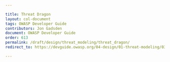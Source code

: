 ```yaml
---

title: Threat Dragon
layout: col-document
tags: OWASP Developer Guide
contributors: Jon Gadsden
document: OWASP Developer Guide
order: 613
permalink: /draft/design/threat_modeling/threat_dragon/
redirect_to: https://devguide.owasp.org/04-design/01-threat-modeling/03-threat-dragon/

---
```

